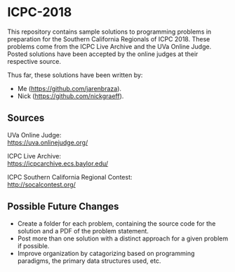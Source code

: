 # ICPC-2018
This repository contains sample solutions to programming problems in preparation for the Southern California Regionals of ICPC 2018. These problems come from the ICPC Live Archive and the UVa Online Judge. Posted solutions have been accepted by the online judges at their respective source.

Thus far, these solutions have been written by:
- Me (https://github.com/jarenbraza).
- Nick (https://github.com/nickgraeff).

## Sources
UVa Online Judge:  
https://uva.onlinejudge.org/

ICPC Live Archive:  
https://icpcarchive.ecs.baylor.edu/

ICPC Southern California Regional Contest:  
http://socalcontest.org/

## Possible Future Changes
- Create a folder for each problem, containing the source code for the solution and a PDF of the problem statement.
- Post more than one solution with a distinct approach for a given problem if possible.
- Improve organization by catagorizing based on programming paradigms, the primary data structures used, etc.
